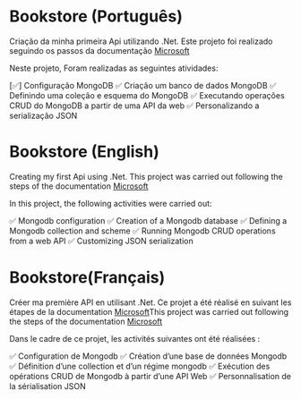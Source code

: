 # Bookstore (Português)

Criação da minha primeira Api utilizando .Net.
Este projeto foi realizado seguindo os passos da documentação [Microsoft](https://docs.microsoft.com/en-us/aspnet/core/tutorials/first-mongo-app?view=aspnetcore-6.0&tabs=visual-studio/)

Neste projeto, Foram realizadas as seguintes atividades:

  [✅] Configuração MongoDB
  ✅ Criação um banco de dados MongoDB
  ✅ Definindo uma coleção e esquema do MongoDB
  ✅ Executando operações CRUD do MongoDB a partir de uma API da web
  ✅ Personalizando a serialização JSON


# Bookstore (English)

Creating my first Api using .Net.
This project was carried out following the steps of the documentation [Microsoft](https://docs.microsoft.com/en-us/aspnet/core/tutorials/first-mongo-app?view=aspnetcore-6.0&tabs=visual-studio/)

In this project, the following activities were carried out:

  ✅ Mongodb configuration
  ✅ Creation of a Mongodb database
  ✅ Defining a Mongodb collection and scheme
  ✅ Running Mongodb CRUD operations from a web API
  ✅ Customizing JSON serialization


# Bookstore(Français)

Créer ma première API en utilisant .Net.
Ce projet a été réalisé en suivant les étapes de la documentation [Microsoft](https://docs.microsoft.com/en-us/aspnet/core/tutorials/first-mongo-app?view=aspnetcore-6.0&tabs=visual-studio/)This project was carried out following the steps of the documentation [Microsoft](https://docs.microsoft.com/en-us/aspnet/core/tutorials/first-mongo-app?view=aspnetcore-6.0&tabs=visual-studio/)

Dans le cadre de ce projet, les activités suivantes ont été réalisées :

  ✅ Configuration de Mongodb
  ✅ Création d’une base de données Mongodb
  ✅ Définition d’une collection et d’un régime mongodb
  ✅ Exécution des opérations CRUD de Mongodb à partir d’une API Web
  ✅ Personnalisation de la sérialisation JSON
